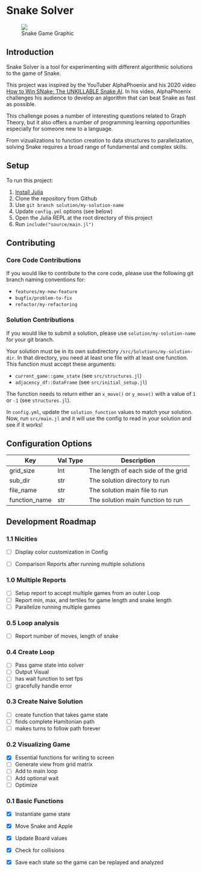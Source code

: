 # Snake Solver
<figure><img src="https://static.thenounproject.com/png/226219-200.png"><figcaption>Snake Game Graphic</figcaption></figure>

## Introduction

Snake Solver is a tool for experimenting with different algorithmic solutions to
the game of Snake.

This project was inspired by the YouTuber AlphaPhoenix and his 2020 video
[How to Win SNake: The UNKILLABLE Snake AI](https://www.youtube.com/watch?v=TOpBcfbAgPg).
In his video, AlphaPhoenix challenges his audience to develop an algorithm that can
beat Snake as fast as possible. 

This challenge poses a number of interesting questions related to Graph Theory, 
but it also offers a number of programming learning opportunities especially
for someone new to a language.

From vizualizations to function creation to data structures to parallelization, 
solving Snake requires a broad range of fundamental and complex skills.

## Setup
To run this project:
1. [Install Julia](https://julialang.org/downloads/)
2. Clone the repository from Github
3. Use `git branch solution/my-solution-name`
4. Update `config.yml` options (see below)
5. Open the Julia REPL at the root directory of this project
6. Run `include("source/main.jl")`

## Contributing
### Core Code Contributions
If you would like to contribute to the core code, please use the following git branch
naming conventions for:
- `features/my-new-feature`
- `bugfix/problem-to-fix`
- `refactor/my-refactoring`

### Solution Contributions
If you would like to submit a solution, please use `solution/my-solution-name` for your git branch.

Your solution must be in its own subdirectory `/src/Solutions/my-solution-dir`. 
In that directory, you need at least one file with at least one function.
This function must accept these arguments:
- `current_game::game_state` (see `src/structures.jl`)
- `adjacency_df::DataFrame` (see `src/initial_setup.jl`)

The function needs to return either an `x_move()` or `y_move()` with a value of `1` or `-1` (see `structures.jl`).

In `config.yml`, update the `solution_function` values to match your solution.
Now, run `src/main.jl` and it will use the config to read in your solution and see
if it works!

## Configuration Options
|   Key             |   Val Type    |   Description       |
|   ------          |   --------    |  -----------        |
|   grid_size       |   Int         | The length of each side of the grid |
|   sub_dir         |   str         | The solution directory to run     |
|   file_name       |   str         | The solution main file to run |
|   function_name   |   str         | The solution main function to run |

## Development Roadmap 
### 1.1 Nicities
- [ ] Display color customization in Config
- [ ] Comparison Reports after running multiple solutions


### 1.0 Multiple Reports
- [ ] Setup report to accept multiple games from an outer Loop
- [ ] Report min, max, and tertiles for game length and snake length
- [ ] Parallelize running multiple games

### 0.5 Loop analysis
- [ ] Report number of moves, length of snake

### 0.4 Create Loop
- [ ] Pass game state into solver
- [ ] Output Visual
- [ ] has wait function to set fps
- [ ] gracefully handle error

### 0.3 Create Naive Solution
- [ ] create function that takes game state
- [ ] finds complete Hamltonian path
- [ ] makes turns to follow path forever

### 0.2 Visualizing Game
- [x] Essential functions for writing to screen
- [ ] Generate view from grid matrix
- [ ] Add to main loop
- [ ] Add optional wait
- [ ] Optimize

### 0.1 Basic Functions
- [x] Instantiate game state
- [x] Move Snake and Apple
- [x] Update Board values
- [x] Check for collisions
- [x] Save each state so the game can be replayed and analyzed


